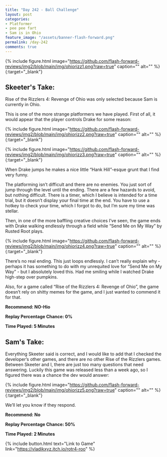 ```yaml
---
title: "Day 242 - Ball Challenge"
layout: post
categories:
- Platformer
- pee pee fart
- Sam is in Ohio
feature_image: "/assets/banner-flash-forward.png"
permalink: /day-242
comments: true
---
```


{% include figure.html image="https://github.com/flash-forward-reviews/img2/blob/main/img/ohiorizz1.png?raw=true" caption="" alt="" %}{:target="_blank"}
 
## Skeeter's Take:

Rise of the Rizzlers 4: Revenge of Ohio was only selected because Sam is currently in Ohio. 

This is one of the more strange platformers we have played. First of all, it would appear that the player controls Drake for some reason: 

{% include figure.html image="https://github.com/flash-forward-reviews/img2/blob/main/img/ohiorizz2.png?raw=true" caption="" alt="" %}{:target="_blank"}

{% include figure.html image="https://github.com/flash-forward-reviews/img2/blob/main/img/ohiorizz3.png?raw=true" caption="" alt="" %}{:target="_blank"}

When Drake jumps he makes a nice little “Hank Hill”-esque grunt that I find very funny. 

The platforming isn’t difficult and there are no enemies. You just sort of jump through the level until the ending. There are a few hazards to avoid, but nothing difficult. There is a timer, which I believe is intended for a time trial, but it doesn’t display your final time at the end. You have to use a hotkey to check your time, which I forgot to do, but I’m sure my time was stellar. 

Then, in one of the more baffling creative choices I’ve seen, the game ends with Drake walking endlessly through a field while “Send Me on My Way” by Rusted Root plays. 

{% include figure.html image="https://github.com/flash-forward-reviews/img2/blob/main/img/ohiorizz4.png?raw=true" caption="" alt="" %}{:target="_blank"}

There’s no real ending. This just loops endlessly. I can’t really explain why - perhaps it has something to do with my unrequited love for “Send Me on My Way” - but I absolutely loved this. Had me smiling while I watched Drake high-step over pumpkins. 

Also, for a game called “Rise of the Rizzlers 4: Revenge of Ohio”, the game doesn’t rely on shitty memes for the game, and I just wanted to commend it for that.

**Recommend: NO-Hio**

**Replay Percentage Chance: 0%**

**Time Played: 5 Minutes** 

## Sam's Take:

Everything Skeeter said is correct, and I would like to add that I checked the developer’s other games, and there are no other Rise of the Rizzlers games. Between Skeeter and I, there are just too many questions that need answering. Luckily this game was released less than a week ago, so I figured there was a chance the dev would answer:

{% include figure.html image="https://github.com/flash-forward-reviews/img2/blob/main/img/ohiorizz5.png?raw=true" caption="" alt="" %}{:target="_blank"}

We’ll let you know if they respond.

**Recommend: No**

**Replay Percentage Chance: 50%**

**Time Played: 2 Minutes** 

{% include button.html text="Link to Game" link="https://vladikxyz.itch.io/rotr4-roo" %}